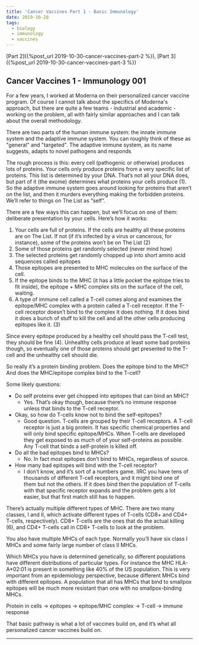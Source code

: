 ```yaml
---
title: 'Cancer Vaccines Part 1 - Basic Immunology'
date: 2019-10-28
tags:
  - biology
  - immunology
  - vaccines
---
```

[Part 2]({%post_url 2019-10-30-cancer-vaccines-part-2 %}), [Part 3]({%post_url 2019-10-30-cancer-vaccines-part-3 %})

## Cancer Vaccines 1 - Immunology 001

For a few years, I worked at Moderna on their personalized cancer vaccine program. Of course I cannot talk about the specifics of Moderna's approach, but there are quite a few teams - industrial and academic - working on the problem, all with fairly similar approaches and I can talk about the overall methodology.

There are two parts of the human immune system: the innate immune system and the adaptive immune system. You can roughly think of these as "general" and "targeted". The adaptive immune system, as its name suggests, adapts to novel pathogens and responds

The rough process is this: every cell (pathogenic or otherwise) produces lots of proteins. Your cells only produce proteins from a very specific list of proteins. This list is determined by your DNA. That’s not all your DNA does, but part of it (the exome) determines what proteins your cells produce (1). So the adaptive immune system goes around looking for proteins that aren’t on the list, and then it murders everything making the forbidden proteins. We’ll refer to things on The List as “self”.

There are a few ways this can happen, but we’ll focus on one of them: deliberate presentation by your cells. Here’s how it works:

1. Your cells are full of proteins. If the cells are healthy all these proteins are on The List. If not (if it’s infected by a virus or cancerous, for instance), some of the proteins won’t be on The List (2) 
2. Some of those proteins get randomly selected (never mind how)
3. The selected proteins get randomly chopped up into short amino acid sequences called epitopes
4. Those epitopes are presented to MHC molecules on the surface of the cell.
5. If the epitope binds to the MHC (it has a little pocket the epitope tries to fit inside), the epitope + MHC complex sits on the surface of the cell, waiting.
6. A type of immune cell called a T-cell comes along and examines the epitope/MHC complex with a protein called a T-cell receptor. If the T-cell receptor doesn’t bind to the complex it does nothing. If it does bind it does a bunch of stuff to kill the cell and all the other cells producing epitopes like it. (3)

Since every epitope produced by a healthy cell should pass the T-cell test, they should be fine (4). Unhealthy cells produce at least some bad proteins though, so eventually one of those proteins should get presented to the T-cell and the unhealthy cell should die.

So really it’s a protein binding problem. Does the epitope bind to the MHC? And does the MHC/epitope complex bind to the T-cell?

Some likely questions:

* Do self proteins ever get chopped into epitopes that can bind an MHC?
    * Yes. That’s okay though, because there’s no immune response unless that binds to the T-cell receptor.
* Okay, so how do T-cells know not to bind the self-epitopes?
    * Good question. T-cells are grouped by their T-cell receptors. A T-cell receptor is just a big protein. It has specific chemical properties and will only bind specific epitope/MHCs. When T-cells are developed they get exposed to as much of of your self-proteins as possible. Any T-cell that binds a self-protein is killed off.
* Do all the bad epitopes bind to MHCs?
    * No. In fact most epitopes don’t bind to MHCs, regardless of source.
* How many bad epitopes will bind with the T-cell receptor?
    * I don’t know, and it’s sort of a numbers game. IIRC you have tens of thousands of different T-cell receptors, and it might bind one of them but not the others. If it does bind then the population of T-cells with that specific receptor expands and the problem gets a lot easier, but that first match still has to happen.

There’s actually multiple different types of MHC. There are two many classes, I and II, which activate different types of T-cells (CD8+ and CD4+ T-cells, respectively). CD8+ T-cells are the ones that do the actual killing (6), and CD4+ T-cells call in CD8+ T-cells to look at the problem.

You also have multiple MHCs of each type. Normally you’ll have six class I MHCs and some fairly large number of class II MHCs.

Which MHCs you have is determined genetically, so different populations have different distributions of particular types. For instance the MHC HLA-A*02:01 is present in something like 40% of the US population. This is very important from an epidemiology perspective, because different MHCs bind with different epitopes. A population that all has MHCs that bind to smallpox epitopes will be much more resistant than one with no smallpox-binding MHCs.

Protein in cells -> epitopes -> epitope/MHC complex -> T-cell -> immune response

That basic pathway is what a lot of vaccines build on, and it’s what all personalized cancer vaccines build on.

------------------------------
<!--
1. If you took high school biology you probably learned that DNA -> mRNA -> protein, and that each gene (a segment of DNA) turns into one protein. This is mostly right, but it is a simplification. The relationship between genes and proteins isn’t one-to-one, but many-to-many.

2. Well technically there might be cancers that only affect regulation but don’t change the actual proteins produced. I’m not aware of any though.

3. Never mind exactly what it does for now. Just know that it causes the immune system to focus specifically on cells producing that epitope.

4. If your cells are routinely failing you have an autoimmune disorder.

5. The actual process of T-cell maturation and selection is complicated (like everything else) and I know very little about it.

6. Probably. Maybe CD4+ T-cells do too, sometimes. It’s an area of active research. -->

